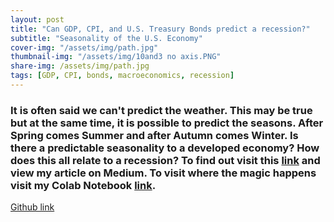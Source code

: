 ```yaml
---
layout: post
title: "Can GDP, CPI, and U.S. Treasury Bonds predict a recession?"
subtitle: "Seasonality of the U.S. Economy" 
cover-img: "/assets/img/path.jpg"
thumbnail-img: "/assets/img/10and3 no axis.PNG"
share-img: /assets/img/path.jpg
tags: [GDP, CPI, bonds, macroeconomics, recession]
---
```

### It is often said we can't predict the weather. This may be true but at the same time, it is possible to predict the seasons. After Spring comes Summer and after Autumn comes Winter. Is there a predictable seasonality to a developed economy? How does this all relate to a recession? To find out visit this [link](https://medium.com/@dabordel/can-gdp-cpi-and-treasury-bonds-signal-a-looming-recession-52db4142a133) and view my article on Medium. To visit where the magic happens visit my Colab Notebook [link](https://colab.research.google.com/drive/18gvDB6PDRhUzLM-or5L6Z4BnUf_6FwPQ?usp=sharing). 

[Github link](https://github.com/drewamorbordelon/drewamorbordelon.github.io/blob/master/Build-Week-Project-Unit-1%5Cgdp_cpi_treasuries_recession.ipynb)
